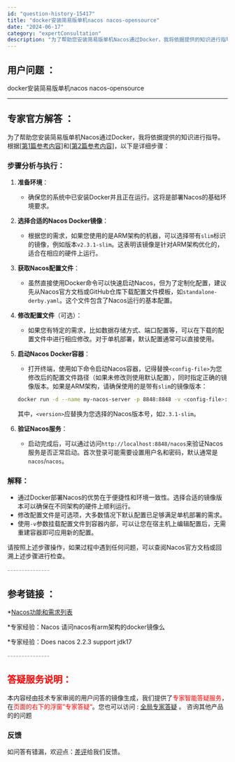 ```yaml
---
id: "question-history-15417"
title: "docker安装简易版单机nacos nacos-opensource"
date: "2024-06-17"
category: "expertConsultation"
description: "为了帮助您安装简易版单机Nacos通过Docker，我将依据提供的知识进行指导。根据[[第1篇参考内容](https://github.com/nacos-group/nacos-docker)]和[[第2篇参考内容](http://localhost:4321/docs/next/quicksta"
---
```


## 用户问题 ： 
 docker安装简易版单机nacos nacos-opensource 

---------------
## 专家官方解答 ：

为了帮助您安装简易版单机Nacos通过Docker，我将依据提供的知识进行指导。根据[[第1篇参考内容](https://github.com/nacos-group/nacos-docker)]和[[第2篇参考内容](http://localhost:4321/docs/next/quickstart/quick-start-docker/)]，以下是详细步骤：

### 步骤分析与执行：

1. **准备环境**：
   - 确保您的系统中已安装Docker并且正在运行。这将是部署Nacos的基础环境要求。

2. **选择合适的Nacos Docker镜像**：
   - 根据您的需求，如果您使用的是ARM架构的机器，可以选择带有`slim`标识的镜像，例如版本`v2.3.1-slim`。这表明该镜像是针对ARM架构优化的，适合在相应的硬件上运行。

3. **获取Nacos配置文件**：
   - 虽然直接使用Docker命令可以快速启动Nacos，但为了定制化配置，建议先从Nacos官方文档或GitHub仓库下载配置文件模板，如`standalone-derby.yaml`。这个文件包含了Nacos运行的基本配置。

4. **修改配置文件**（可选）：
   - 如果您有特定的需求，比如数据存储方式、端口配置等，可以在下载的配置文件中进行相应修改。对于单机部署，默认配置通常可以直接使用。

5. **启动Nacos Docker容器**：
   - 打开终端，使用如下命令启动Nacos容器，记得替换`<config-file>`为您修改后的配置文件路径（如果未修改则使用默认配置），同时指定正确的镜像版本。如果是ARM架构，请确保使用的是带有`slim`的镜像版本：
   ```sh
   docker run -d --name my-nacos-server -p 8848:8848 -v <config-file>:/home/nacos/conf/application.properties nacos/nacos-server:<version>
   ```
   其中，`<version>`应替换为您选择的Nacos版本号，如`2.3.1-slim`。

6. **验证Nacos服务**：
   - 启动完成后，可以通过访问`http://localhost:8848/nacos`来验证Nacos服务是否正常启动。首次登录可能需要设置用户名和密码，默认通常是`nacos`/`nacos`。

### 解释：
- 通过Docker部署Nacos的优势在于便捷性和环境一致性。选择合适的镜像版本可以确保在不同架构的硬件上顺利运行。
- 修改配置文件是可选项，大多数情况下默认配置已足够满足单机部署的需求。
- 使用`-v`参数挂载配置文件到容器内部，可以让您在宿主机上编辑配置后，无需重建容器即可应用新的配置。

请按照上述步骤操作，如果过程中遇到任何问题，可以查阅Nacos官方文档或回溯上述步骤进行检查。


<font color="#949494">---------------</font> 


## 参考链接 ：

*[Nacos功能和需求列表](https://nacos.io/docs/latest/archive/feature-list)
 
 *专家经验：Nacos 请问nacos有arm架构的docker镜像么 
 
 *专家经验：Does nacos 2.2.3 support jdk17 


 <font color="#949494">---------------</font> 
 


## <font color="#FF0000">答疑服务说明：</font> 

本内容经由技术专家审阅的用户问答的镜像生成，我们提供了<font color="#FF0000">专家智能答疑服务</font>，在<font color="#FF0000">页面的右下的浮窗”专家答疑“</font>。您也可以访问 : [全局专家答疑](https://opensource.alibaba.com/chatBot) 。 咨询其他产品的的问题

### 反馈
如问答有错漏，欢迎点：[差评](https://ai.nacos.io/user/feedbackByEnhancerGradePOJOID?enhancerGradePOJOId=15487)给我们反馈。
